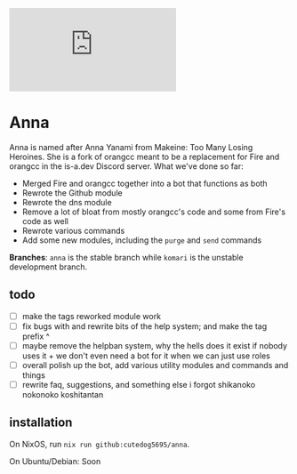 ![banner](https://embed.pixiv.net/spotlight.php?id=10119&lang=en)
# Anna
Anna is named after Anna Yanami from Makeine: Too Many Losing Heroines.
She is a fork of orangcc meant to be a replacement for Fire and orangcc in the is-a.dev Discord server.
What we've done so far:

- Merged Fire and orangcc together into a bot that functions as both
- Rewrote the Github module
- Rewrote the dns module
- Remove a lot of bloat from mostly orangcc's code and some from Fire's code as well
- Rewrote various commands
- Add some new modules, including the `purge` and `send` commands

**Branches**: `anna` is the stable branch while `komari` is the unstable development branch.

## todo
- [ ] make the tags reworked module work
- [ ] fix bugs with and rewrite bits of the help system; and make the tag prefix ^
- [ ] maybe remove the helpban system, why the hells does it exist if nobody uses it + we don't even need a bot for it when we can just use roles
- [ ] overall polish up the bot, add various utility modules and commands and things
- [ ] rewrite faq, suggestions, and something else i forgot shikanoko nokonoko koshitantan

## installation
On NixOS, run `nix run github:cutedog5695/anna`.

On Ubuntu/Debian: Soon
